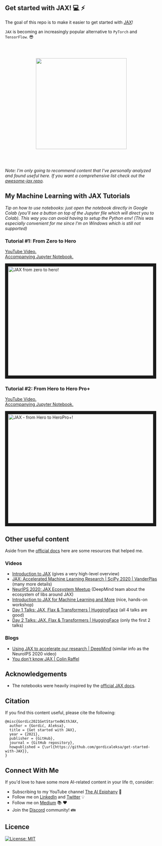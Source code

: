 ## Get started with JAX! :computer: :zap:

The goal of this repo is to make it easier to get started with [JAX](https://github.com/google/jax)!

`JAX` is becoming an increasingly popular alternative to `PyTorch` and `TensorFlow`. :sunglasses:

<br/>
<br/>

<p align="center">
<img src="readme_pics/jax_logo.png" width="300"/>
</p>

<br/>
<br/>

*Note: I'm only going to recommend content that I've personally analyzed and found useful here. 
If you want a comprehensive list check out the [awesome-jax repo](https://github.com/n2cholas/awesome-jax).*

## My Machine Learning with JAX Tutorials

*Tip on how to use notebooks: just open the notebook directly in Google Colab 
(you'll see a button on top of the Jupyter file which will direct you to Colab). 
This way you can avoid having to setup the Python env! (This was especially convenient for me since I'm on Windows which is still not supported)*

### Tutorial #1: From Zero to Hero

[YouTube Video.](https://youtu.be/SstuvS-tVc0) <br/>
[Accompanying Jupyter Notebook.](https://github.com/gordicaleksa/get-started-with-JAX/blob/main/Tutorial_1_JAX_Zero2Hero_Colab.ipynb) <br/>

<p align="left">
<a href="https://www.youtube.com/watch?v=SstuvS-tVc0" target="_blank"><img src="https://img.youtube.com/vi/SstuvS-tVc0/0.jpg" 
alt="JAX from zero to hero!" width="480" height="360" border="10" /></a>
</p>

### Tutorial #2: From Hero to Hero Pro+

[YouTube Video.](https://www.youtube.com/watch?v=CQQaifxuFcs) <br/>
[Accompanying Jupyter Notebook.](https://github.com/gordicaleksa/get-started-with-JAX/blob/main/Tutorial_2_JAX_HeroPro%2B_Colab.ipynb) <br/>

<p align="left">
<a href="https://www.youtube.com/watch?v=CQQaifxuFcs" target="_blank"><img src="https://img.youtube.com/vi/CQQaifxuFcs/0.jpg" 
alt="JAX - from Hero to HeroPro+!" width="480" height="360" border="10" /></a>
</p>

## Other useful content

Aside from the [official docs](https://jax.readthedocs.io/) here are some resources that helped me.

### Videos

* [Introduction to JAX](https://www.youtube.com/watch?v=0mVmRHMaOJ4&ab_channel=GoogleCloudTech) (gives a very high-level overview)
* [JAX: Accelerated Machine Learning Research | SciPy 2020 | VanderPlas](https://www.youtube.com/watch?v=z-WSrQDXkuM&ab_channel=Enthought) (many more details)
* [NeurIPS 2020: JAX Ecosystem Meetup](https://www.youtube.com/watch?v=iDxJxIyzSiM&t=1s&ab_channel=DeepMind) (DeepMind team about the ecosystem of libs around JAX)
* [Introduction to JAX for Machine Learning and More](https://www.youtube.com/watch?v=QkmKfzxbCLQ&ab_channel=UWaterlooDataScience) (nice, hands-on workshop)
* [Day 1 Talks: JAX, Flax & Transformers | HuggingFace](https://www.youtube.com/watch?v=fuAyUQcVzTY&ab_channel=HuggingFace) (all 4 talks are good)
* [Day 2 Talks: JAX, Flax & Transformers | HuggingFace](https://www.youtube.com/watch?v=__eG63ZP_5g&ab_channel=HuggingFace) (only the first 2 talks)

### Blogs

* [Using JAX to accelerate our research | DeepMind](https://deepmind.com/blog/article/using-jax-to-accelerate-our-research) (similar info as the NeuroIPS 2020 video)
* [You don't know JAX | Colin Raffel](https://colinraffel.com/blog/you-don-t-know-jax.html)

## Acknowledgements

* The notebooks were heavily inspired by the [official JAX docs](https://jax.readthedocs.io/).

## Citation

If you find this content useful, please cite the following:

```
@misc{Gordic2021GetStartedWithJAX,
  author = {Gordić, Aleksa},
  title = {Get started with JAX},
  year = {2021},
  publisher = {GitHub},
  journal = {GitHub repository},
  howpublished = {\url{https://github.com/gordicaleksa/get-started-with-JAX}},
}
```

## Connect With Me

If you'd love to have some more AI-related content in your life :nerd_face:, consider:
* Subscribing to my YouTube channel [The AI Epiphany](https://www.youtube.com/c/TheAiEpiphany) :bell:
* Follow me on [LinkedIn](https://www.linkedin.com/in/aleksagordic/) and [Twitter](https://twitter.com/gordic_aleksa) :bulb:
* Follow me on [Medium](https://gordicaleksa.medium.com/) :books: :heart:
* Join the [Discord](https://discord.gg/peBrCpheKE) community! :family:

## Licence

[![License: MIT](https://img.shields.io/badge/License-MIT-yellow.svg)](https://github.com/gordicaleksa/get-started-with-JAX/blob/master/LICENCE)
